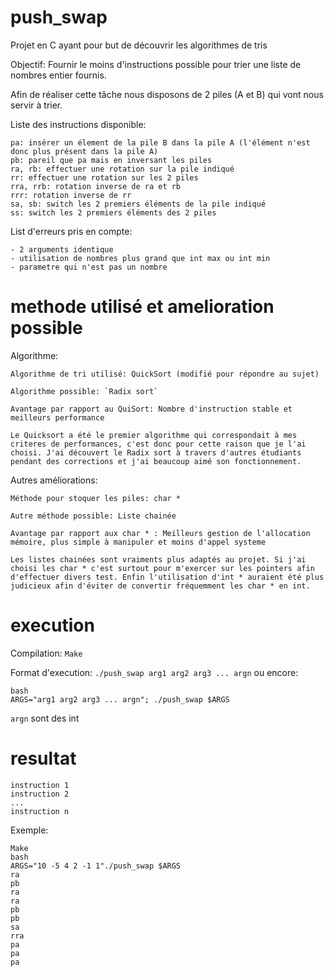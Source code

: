 # push_swap

Projet en C ayant pour but de découvrir les algorithmes de tris

Objectif: Fournir le moins d'instructions possible pour trier une liste de nombres entier fournis.

Afin de réaliser cette tâche nous disposons de 2 piles (A et B) qui vont nous servir à trier.

Liste des instructions disponible:

```
pa: insérer un élement de la pile B dans la pile A (l'élément n'est donc plus présent dans la pile A)
pb: pareil que pa mais en inversant les piles
ra, rb: effectuer une rotation sur la pile indiqué
rr: effectuer une rotation sur les 2 piles
rra, rrb: rotation inverse de ra et rb
rrr: rotation inverse de rr
sa, sb: switch les 2 premiers éléments de la pile indiqué
ss: switch les 2 premiers éléments des 2 piles
```

 List d'erreurs pris en compte:
```
- 2 arguments identique
- utilisation de nombres plus grand que int max ou int min
- parametre qui n'est pas un nombre
```

# methode utilisé et amelioration possible

Algorithme: 
```
Algorithme de tri utilisé: QuickSort (modifié pour répondre au sujet)

Algorithme possible: `Radix sort`

Avantage par rapport au QuiSort: Nombre d'instruction stable et meilleurs performance

Le Quicksort a été le premier algorithme qui correspondait à mes criteres de performances, c'est donc pour cette raison que je l'ai choisi. J'ai découvert le Radix sort à travers d'autres étudiants pendant des corrections et j'ai beaucoup aimé son fonctionnement.
```
Autres améliorations:
```
Méthode pour stoquer les piles: char *

Autre méthode possible: Liste chainée

Avantage par rapport aux char * : Meilleurs gestion de l'allocation mémoire, plus simple à manipuler et moins d'appel systeme

Les listes chainées sont vraiments plus adaptés au projet. Si j'ai choisi les char * c'est surtout pour m'exercer sur les pointers afin d'effectuer divers test. Enfin l'utilisation d'int * auraient été plus judicieux afin d'éviter de convertir fréquemment les char * en int.
```

# execution

Compilation: `Make`

Format d'execution: `./push_swap arg1 arg2 arg3 ... argn` ou encore:
```
bash
ARGS="arg1 arg2 arg3 ... argn"; ./push_swap $ARGS
```
`argn` sont des int 

# resultat

```
instruction 1
instruction 2
...
instruction n
```

Exemple:

```
Make
bash
ARGS="10 -5 4 2 -1 1"./push_swap $ARGS
ra
pb
ra
ra
pb
pb
sa
rra
pa
pa
pa
```
